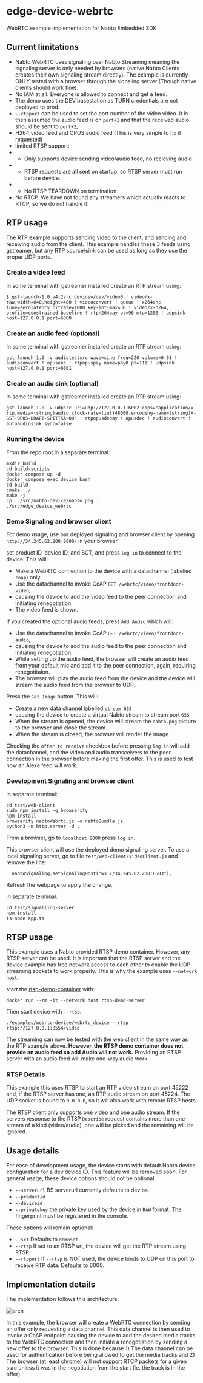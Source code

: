 # edge-device-webrtc
WebRTC example implementation for Nabto Embedded SDK

## Current limitations

 * Nabto WebRTC uses signaling over Nabto Streaming meaning the signaling server is only needed by browsers (native Nabto Clients creates their own signaling stream directly). The example is currently ONLY tested with a browser through the signaling server (Though native clients should work fine).
 * No IAM at all. Everyone is allowed to connect and get a feed.
 * The demo uses the DEV basestation as TURN credentials are not deployed to prod.
 * `--rtpport` can be used to set the port number of the video video. It is then assumed the audio feed is on `port+1` and that the received audio should be sent to `port+2`;
 * H264 video feed and OPUS audio feed (This is very simple to fix if requested)
 * limited RTSP support:
 * - Only supports device sending video/audio feed, no recieving audio
 * - RTSP requests are all sent on startup, so RTSP server must run before device.
 * - No RTSP TEARDOWN on termination
 * No RTCP. We have not found any streamers which actually reacts to RTCP, so we do not handle it.


## RTP usage

The RTP example supports sending video to the client, and sending and receiving audio from the client. This example handles these 3 feeds using gstreamer, but any RTP source/sink can be used as long as they use the proper UDP ports.

### Create a video feed
In some terminal with gstreamer installed create an RTP stream using:
```
$ gst-launch-1.0 v4l2src device=/dev/video0 ! video/x-raw,width=640,height=480 ! videoconvert ! queue ! x264enc tune=zerolatency bitrate=1000 key-int-max=30 ! video/x-h264, profile=constrained-baseline ! rtph264pay pt=96 mtu=1200 ! udpsink host=127.0.0.1 port=6000
```

### Create an audio feed (optional)
In some terminal with gstreamer installed create an RTP stream using:
```
gst-launch-1.0 -v audiotestsrc wave=sine freq=220 volume=0.01 ! audioconvert ! opusenc ! rtpopuspay name=pay0 pt=111 ! udpsink host=127.0.0.1 port=6001
```

### Create an audio sink (optional)
In some terminal with gstreamer installed create an RTP stream using:
```
gst-launch-1.0 -v udpsrc uri=udp://127.0.0.1:6002 caps="application/x-rtp,media=(string)audio,clock-rate=(int)48000,encoding-name=(string)X-GST-OPUS-DRAFT-SPITTKA-00" ! rtpopusdepay ! opusdec ! audioconvert ! autoaudiosink sync=false
```

### Running the device
From the repo root in a separate terminal:

```
mkdir build
cd build-scripts
docker compose up -d
docker compose exec device bash
cd build
cmake ../
make -j
cp ../src/nabto-device/nabto.png .
./src/edge_device_webrtc
```

### Demo Signaling and browser client
For demo usage, use our deployed signaling and browser client by opening `http://34.245.62.208:8000/` in your browser.

set product ID, device ID, and SCT, and press `log in` to connect to the device. This will:

 * Make a WebRTC connection to the device with a datachannel (labelled `coap`) only.
 * Use the datachannel to invoke CoAP `GET /webrtc/video/frontdoor-video`,
 * causing the device to add the video feed to the peer connection and initiating renegotiation.
 * The video feed is shown.

If you created the optional audio feeds, press `Add Audio` which will:
 * Use the datachannel to invoke CoAP `GET /webrtc/video/frontdoor-audio`,
 * causing the device to add the audio feed to the peer connection and initiating renegotiation.
 * While setting up the audio feed, the browser will create an audio feed from your default mic and add it to the peer connection, again, requiring renegotitaion.
 * The browser will play the audio feed from the device and the device will stream the audio feed from the browser to UDP.

Press the `Get Image` button. This will:
 * Create a new data channel labelled `stream-655`
 * causing the device to create a virtual Nabto stream to stream port `655`
 * When the stream is opened, the device will stream the `nabto.png` picture to the browser and close the stream.
 * When the stream is closed, the browser will render the image.

 Checking the `offer to receive` checkbox before pressing `log in` will add the datachannel, and the video and audio transceivers to the peer connection in the browser before making the first offer. This is used to test how an Alexa feed will work.


### Development Signaling and browser client
in separate terminal:
```
cd test/web-client
sudo npm install -g browserify
npm install
browserify nabtoWebrtc.js -o nabtoBundle.js
python3 -m http.server -d .
```

From a browser, go to `localhost:8000` press `log in`.

This browser client will use the deployed demo signaling server. To use a local signaling server, go to file `test/web-client/videoClient.js` and remove the line:
```
  nabtoSignaling.setSignalingHost("ws://34.245.62.208:6503");
```

Refresh the webpage to apply the change.

in separate terminal:
```
cd test/signalling-server
npm install
ts-node app.ts
```

## RTSP usage

This example uses a Nabto provided RTSP demo container. However, any RTSP server can be used. It is important that the RTSP server and the device example has free network access to each other to enable the UDP streaming sockets to work properly. This is why the example uses `--network host`.

start the [rtsp-demo-container](https://github.com/nabto/rtsp-demo-container) with:

```
docker run --rm -it --network host rtsp-demo-server
```

Then start device with `--rtsp`:

```
./examples/webrtc-device/webrtc_device --rtsp rtsp://127.0.0.1:8554/video
```

The streaming can now be tested with the web client in the same way as the RTP example above. **However, the RTSP demo container does not provide an audio feed so add Audio will not work.** Providing an RTSP server with an audio feed will make one-way audio work.

### RTSP Details

This example this uses RTSP to start an RTP video stream on port 45222 and, if the RTSP server has one, an RTP audio stream on port 45224. The UDP socket is bound to `0.0.0.0`, so it will also work with remote RTSP hosts.

The RTSP client only supports one video and one audio stream. If the servers response to the RTSP `Describe` request contains more than one stream of a kind (video/audio), one will be picked and the remaining will be ignored.


## Usage details

For ease of development usage, the device starts with default Nabto device configuration for a dev device ID. This feature will be removed soon. For general usage, these device options should not be optional:

- `--serverurl` BS serverurl currently defaults to dev bs.
- `--productid`
- `--deviceid`
- `--privatekey` the private key used by the device in `RAW` format. The fingerprint must be registered in the console.

These options will remain optional:
- `--sct` Defaults to `demosct`
- `--rtsp` If set to an RTSP url, the device will get the RTP stream using RTSP.
- `--rtpport` If `--rtsp` is NOT used, the device binds to UDP on this port to receive RTP data. Defaults to 6000.

## Implementation details

The implementation follows this architecture:

![arch](code-architecture.png)

In this example, the browser will create a WebRTC connection by sending an offer only requesting a data channel. This data channel is then used to invoke a CoAP endpoint causing the device to add the desired media tracks to the WebRTC connection and then initiate a renegotiation by sending a new offer to the browser. This is done because 1) The data channel can be used for authentication before being allowed to get the media tracks and 2) The browser (at least chrome) will not support RTCP packets for a given ssrc unless it was in the negotiation from the start (ie. the track is in the offer).
